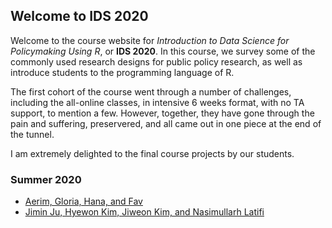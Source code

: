 ## Welcome to IDS 2020

Welcome to the course website for *Introduction to Data Science for Policymaking Using R*, or **IDS 2020**. In this course, we survey some of the commonly used research designs for public policy research, as well as introduce students to the programming language of R. 

The first cohort of the course went through a number of challenges, including the all-online classes, in intensive 6 weeks format, with no TA support, to mention a few. However, together, they have gone through the pain and suffering, preservered, and all came out in one piece at the end of the tunnel. 

I am extremely delighted to the final course projects by our students.


### Summer 2020

- [Aerim, Gloria, Hana, and Fav](https://kdis-aerim-kang.shinyapps.io/Team2_Final/)
- [Jimin Ju, Hyewon Kim, Jiweon Kim, and Nasimullarh Latifi](https://ids2020jimin.shinyapps.io/ids2020/)

